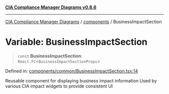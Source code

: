 [**CIA Compliance Manager Diagrams v0.8.6**](../../README.md)

***

[CIA Compliance Manager Diagrams](../../modules.md) / [components](../README.md) / BusinessImpactSection

# Variable: BusinessImpactSection

> `const` **BusinessImpactSection**: `React.FC`\<`BusinessImpactSectionProps`\>

Defined in: [components/common/BusinessImpactSection.tsx:14](https://github.com/Hack23/cia-compliance-manager/blob/050a250237d6f621490781dbdf95155919f35aed/src/components/common/BusinessImpactSection.tsx#L14)

Reusable component for displaying business impact information
Used by various CIA impact widgets to provide consistent UI
